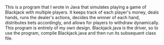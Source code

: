 This is a program that I wrote in Java that simulates playing a game of Blackjack with multiple players. It keeps track of each player's money, deals hands, runs the dealer's actions, decides the winner of each hand, distributes bets accordingly, and allows for players to withdraw dynamically. This program is entirely of my own design. Blackjack.java is the driver, so to use the program, compile Blackjack.java and then run its subsequent class file.
